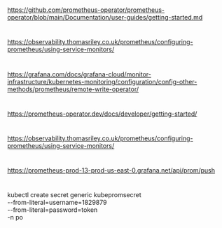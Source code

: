 #
https://github.com/prometheus-operator/prometheus-operator/blob/main/Documentation/user-guides/getting-started.md
#
https://observability.thomasriley.co.uk/prometheus/configuring-prometheus/using-service-monitors/
#
https://grafana.com/docs/grafana-cloud/monitor-infrastructure/kubernetes-monitoring/configuration/config-other-methods/prometheus/remote-write-operator/
#
https://prometheus-operator.dev/docs/developer/getting-started/
#
https://observability.thomasriley.co.uk/prometheus/configuring-prometheus/using-service-monitors/
#
https://prometheus-prod-13-prod-us-east-0.grafana.net/api/prom/push
#
kubectl create secret generic kubepromsecret \
  --from-literal=username=1829879\
 --from-literal=password=token\
 -n po
